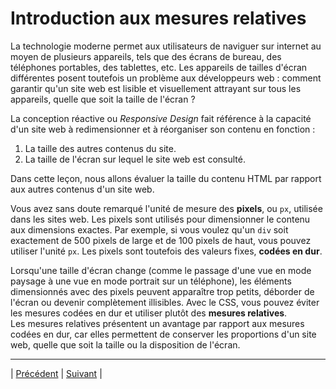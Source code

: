 # Introduction aux  mesures relatives

La technologie moderne permet aux utilisateurs de naviguer sur internet au moyen de plusieurs appareils, tels que des écrans de bureau, des téléphones portables, des tablettes, etc. Les appareils de tailles d'écran différentes posent toutefois un problème aux développeurs web : comment garantir qu'un site web est lisible et visuellement attrayant sur tous les appareils, quelle que soit la taille de l'écran ?

La conception réactive ou *Responsive Design* fait référence à la capacité d'un site web à redimensionner et à réorganiser son contenu en fonction :

1. La taille des autres contenus du site.
2. La taille de l'écran sur lequel le site web est consulté.

Dans cette leçon, nous allons évaluer la taille du contenu HTML par rapport aux autres contenus d'un site web.

Vous avez sans doute remarqué l'unité de mesure des **pixels**, ou `px`, utilisée dans les sites web.
Les pixels sont utilisés pour dimensionner le contenu aux dimensions exactes.
Par exemple, si vous voulez qu'un `div` soit exactement de 500 pixels de large et de 100 pixels de haut, vous pouvez utiliser l'unité `px`.
Les pixels sont toutefois des valeurs fixes, **codées en dur**.


Lorsqu'une taille d'écran change (comme le passage d'une vue en mode paysage à une vue en mode portrait sur un téléphone), les éléments dimensionnés avec des pixels peuvent apparaître trop petits, déborder de l'écran ou devenir complètement illisibles.
Avec le CSS, vous pouvez éviter les mesures codées en dur et utiliser plutôt des **mesures relatives**.  
Les mesures relatives présentent un avantage par rapport aux mesures codées en dur, car elles permettent de conserver les proportions d'un site web, quelle que soit la taille ou la disposition de l'écran.

___
| [Précédent](../9-affichage-positionnement/pay-n-spray/explications.md)       | [Suivant](./2-em.md)        |
